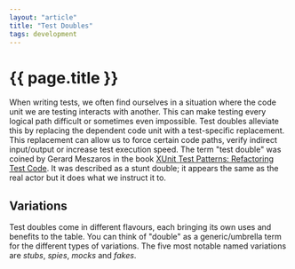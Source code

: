 ```yaml
---
layout: "article"
title: "Test Doubles"
tags: development
---
```

# {{ page.title }}

When writing tests, we often find ourselves in a situation where the code unit we are testing interacts with another. This can make testing every logical path difficult or sometimes even impossible. Test doubles alleviate this by replacing the dependent code unit with a test-specific replacement. This replacement can allow us to force certain code paths, verify indirect input/output or increase test execution speed. The term "test double" was coined by Gerard Meszaros in the book [XUnit Test Patterns: Refactoring Test Code](http://xunitpatterns.com/). It was described as a stunt double; it appears the same as the real actor but it does what we instruct it to.

## Variations
Test doubles come in different flavours, each bringing its own uses and benefits to the table. You can think of "double" as a generic/umbrella term for the different types of variations. The five most notable named variations are _stubs_, _spies_, _mocks_ and _fakes_.